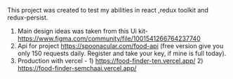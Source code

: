 This project was created to test my abilities in react ,redux toolkit and redux-persist.
1. Main design ideas was taken from this Ui kit- https://www.figma.com/community/file/1001541266764237740
2. Api for project https://spoonacular.com/food-api (free version give you only 150 requests daily. 
Register and take your key, if mine is full today).  
3. Production with vercel - 1) https://food-finder-ten.vercel.app/ 2) https://food-finder-semchaai.vercel.app/
